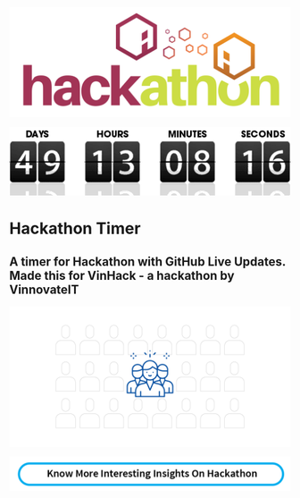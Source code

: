 ![hackathon](./hack.png)
<p align="center"><img src="./countdown.gif"/></p>

# Hackathon Timer
## A timer for Hackathon with GitHub Live Updates. Made this for VinHack - a hackathon by VinnovateIT

![grid-vinhack](./images/hackuser.png)

![LEARN MORE](./images/hackabout.png)
